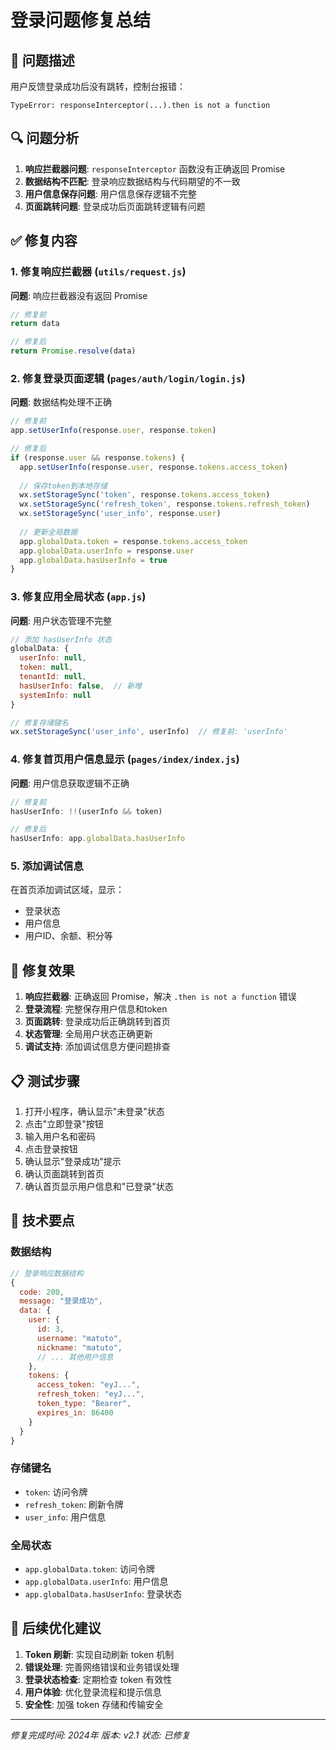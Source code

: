 # 登录问题修复总结

## 🐛 问题描述

用户反馈登录成功后没有跳转，控制台报错：
```
TypeError: responseInterceptor(...).then is not a function
```

## 🔍 问题分析

1. **响应拦截器问题**: `responseInterceptor` 函数没有正确返回 Promise
2. **数据结构不匹配**: 登录响应数据结构与代码期望的不一致
3. **用户信息保存问题**: 用户信息保存逻辑不完整
4. **页面跳转问题**: 登录成功后页面跳转逻辑有问题

## ✅ 修复内容

### 1. 修复响应拦截器 (`utils/request.js`)

**问题**: 响应拦截器没有返回 Promise
```javascript
// 修复前
return data

// 修复后  
return Promise.resolve(data)
```

### 2. 修复登录页面逻辑 (`pages/auth/login/login.js`)

**问题**: 数据结构处理不正确
```javascript
// 修复前
app.setUserInfo(response.user, response.token)

// 修复后
if (response.user && response.tokens) {
  app.setUserInfo(response.user, response.tokens.access_token)
  
  // 保存token到本地存储
  wx.setStorageSync('token', response.tokens.access_token)
  wx.setStorageSync('refresh_token', response.tokens.refresh_token)
  wx.setStorageSync('user_info', response.user)
  
  // 更新全局数据
  app.globalData.token = response.tokens.access_token
  app.globalData.userInfo = response.user
  app.globalData.hasUserInfo = true
}
```

### 3. 修复应用全局状态 (`app.js`)

**问题**: 用户状态管理不完整
```javascript
// 添加 hasUserInfo 状态
globalData: {
  userInfo: null,
  token: null,
  tenantId: null,
  hasUserInfo: false,  // 新增
  systemInfo: null
}

// 修复存储键名
wx.setStorageSync('user_info', userInfo)  // 修复前: 'userInfo'
```

### 4. 修复首页用户信息显示 (`pages/index/index.js`)

**问题**: 用户信息获取逻辑不正确
```javascript
// 修复前
hasUserInfo: !!(userInfo && token)

// 修复后
hasUserInfo: app.globalData.hasUserInfo
```

### 5. 添加调试信息

在首页添加调试区域，显示：
- 登录状态
- 用户信息
- 用户ID、余额、积分等

## 🎯 修复效果

1. **响应拦截器**: 正确返回 Promise，解决 `.then is not a function` 错误
2. **登录流程**: 完整保存用户信息和token
3. **页面跳转**: 登录成功后正确跳转到首页
4. **状态管理**: 全局用户状态正确更新
5. **调试支持**: 添加调试信息方便问题排查

## 📋 测试步骤

1. 打开小程序，确认显示"未登录"状态
2. 点击"立即登录"按钮
3. 输入用户名和密码
4. 点击登录按钮
5. 确认显示"登录成功"提示
6. 确认页面跳转到首页
7. 确认首页显示用户信息和"已登录"状态

## 🔧 技术要点

### 数据结构
```javascript
// 登录响应数据结构
{
  code: 200,
  message: "登录成功",
  data: {
    user: {
      id: 3,
      username: "matuto",
      nickname: "matuto",
      // ... 其他用户信息
    },
    tokens: {
      access_token: "eyJ...",
      refresh_token: "eyJ...",
      token_type: "Bearer",
      expires_in: 86400
    }
  }
}
```

### 存储键名
- `token`: 访问令牌
- `refresh_token`: 刷新令牌  
- `user_info`: 用户信息

### 全局状态
- `app.globalData.token`: 访问令牌
- `app.globalData.userInfo`: 用户信息
- `app.globalData.hasUserInfo`: 登录状态

## 🚀 后续优化建议

1. **Token 刷新**: 实现自动刷新 token 机制
2. **错误处理**: 完善网络错误和业务错误处理
3. **登录状态检查**: 定期检查 token 有效性
4. **用户体验**: 优化登录流程和提示信息
5. **安全性**: 加强 token 存储和传输安全

---

*修复完成时间: 2024年*
*版本: v2.1*
*状态: 已修复*
